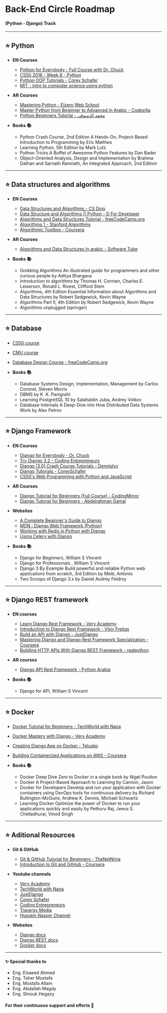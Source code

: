 # Back-End Circle Roadmap
#### (Python - Django) Track
---

## ⭐ Python 

* **EN Courses**
   * [Python for Everybody - Full Course with Dr. Chuck](https://www.youtube.com/watch?v=8DvywoWv6fI)
   * [CS50 2016 - Week 8 - Python](https://www.youtube.com/watch?v=5aP9Bl9hcqI)
   * [Python OOP Tutorials - Corey Schafer](https://www.youtube.com/playlist?list=PL-osiE80TeTsqhIuOqKhwlXsIBIdSeYtc)
   * [MIT - intro to computer science using python](https://www.edx.org/course/introduction-to-computer-science-and-programming-7)

* **AR Courses**
   * [Mastering Python - Elzero Web School](https://www.youtube.com/playlist?list=PLDoPjvoNmBAyE_gei5d18qkfIe-Z8mocs)
   * [Master Python from Beginner to Advanced in Arabic - Codezilla](https://www.youtube.com/playlist?list=PLuXY3ddo_8nzrO74UeZQVZOb5-wIS6krJ)
   * [Python Beginners Tutorial - محمد الدسوقى](https://www.youtube.com/playlist?list=PL1DUmTEdeA6JCaY0EKssdqbiqq4sgRlUC)

* **Books 📚**
  * Python Crash Course, 2nd Edition A Hands-On, Project-Based Introduction to Programming by Eric Matthes
  * Learning Python, 5th Edition by Mark Lutz
  * Python Tricks A Buffet of Awesome Python Features by Dan Bader
  * Object-Oriented Analysis, Design and Implementation by Brahma Dathan and Sarnath Ramnath, An Integrated Approach, 2nd Edition
---

## ⭐ Data structures and algorithms
* **EN Courses**
   * [Data Structures and Algorithms - CS Dojo](https://www.youtube.com/playlist?list=PLBZBJbE_rGRV8D7XZ08LK6z-4zPoWzu5H)
   * [Data Structure and Algorithms || Python - D For Developer](https://www.youtube.com/playlist?list=PL1SWSsc5Gso_Cw5Pj2_IAAGuyio0O1x3o)
   * [Algorithms and Data Structures Tutorial - freeCodeCamp.org](https://www.youtube.com/watch?v=8hly31xKli0)
   * [Algorithms 1 - Stanford Algorithms](https://www.youtube.com/playlist?list=PLXFMmlk03Dt7Q0xr1PIAriY5623cKiH7V)
   * [Algorithmic Toolbox - Coursera](https://www.coursera.org/learn/algorithmic-toolbox#syllabus)

* **AR Courses**
   * [Algorithms and Data Structures In arabic - Software Tube](https://www.youtube.com/playlist?list=PLTr1xN4uMK5tSBFyXeonC2khyir0aMwQv)


* **Books 📚**
   * Grokking Algorithms An illustrated guide for programmers and other curious people by Aditya Bhargava
   * Introduction to algorithms by Thomas H. Cormen, Charles E. Leiserson, Ronald L. Rivest, Clifford Stein
   * Algorithms, 4th Edition Essential Information about Algorithms and Data Structures by Robert Sedgewick, Kevin Wayne
   * Algorithms Part II, 4th Edition by Robert Sedgewick, Kevin Wayne
   * Algorithms unplugged (springer)

---
## ⭐ Database 

* [CS50 course](https://www.youtube.com/watch?v=MaqfxpCBMJI)
* [CMU course](https://www.youtube.com/playlist?list=PLSE8ODhjZXjZaHA6QcxDfJ0SIWBzQFKEG)
* [Database Design Course - freeCodeCamp.org](https://www.youtube.com/watch?v=ztHopE5Wnpc)


* **Books 📚**
   * Database Systems Design, Implementation, Management by Carlos Coronel, Steven Morris
   * DBMS by K. K. Panigrahi
   * Learning PostgreSQL 10 by Salahaldin Juba, Andrey Volkov
   * Database Internals A Deep-Dive into How Distributed Data Systems Work by Alex Petrov
---
## ⭐ Django Framework
* **EN Courses**
   * [Django for Everybody - Dr. Chuck](https://www.youtube.com/playlist?list=PLlRFEj9H3Oj5e-EH0t3kXrcdygrL9-u-Z)
   * [Try Django 3.2 - Coding Entrepreneurs](https://www.youtube.com/playlist?list=PLEsfXFp6DpzRMby_cSoWTFw8zaMdTEXgL)
   * [Django (3.0) Crash Course Tutorials - DennisIvy](https://www.youtube.com/playlist?list=PL-51WBLyFTg2vW-_6XBoUpE7vpmoR3ztO)
   * [Django Tutorials - CoreySchafer](https://www.youtube.com/playlist?list=PL-osiE80TeTtoQCKZ03TU5fNfx2UY6U4p)
   * [CS50's Web Programming with Python and JavaScript](https://www.edx.org/course/cs50s-web-programming-with-python-and-javascript)
* **AR Courses**
    * [Django Tutorial for Beginners [Full Course] - CodingMirror](https://www.youtube.com/playlist?list=PL2z1gXAKH9c3XUn2HYMWRbAon4z6AQ4CL)
    * [Django Tutorial for Beginners - Abdelrahman Gamal](https://www.youtube.com/playlist?list=PLknwEmKsW8OtK_n48UOuYGxJPbSFrICxm)

* **Websites**
   * [A Complete Beginner's Guide to Django](https://simpleisbetterthancomplex.com/series/beginners-guide/1.11/)
   * [MDN : Django Web Framework (Python)](https://developer.mozilla.org/en-US/docs/Learn/Server-side/Django)
   * [Working with Redis in Python with Django](https://stackabuse.com/working-with-redis-in-python-with-django/)
   * [Using Celery with Django](https://docs.celeryproject.org/en/stable/django/first-steps-with-django.html)

* **Books 📚**
   * Django for Beginners, William S Vincent
   * Django for Professionals , William S Vincent
   * Django 3 By Example Build powerful and reliable Python web applications from scratch, 3rd Edition by Melé, Antonio 
   * Two Scoops of Django 3.x by Daniel Audrey Feldroy 
---

## ⭐ Django REST framework
* **EN courses**
   * [Learn Django Rest Framework - Very Academy](https://www.youtube.com/playlist?list=PLOLrQ9Pn6caw0PjVwymNc64NkUNbZlhFw)
   * [Introduction to Django Rest Framework - Vitor Freitas](https://www.youtube.com/playlist?list=PLLxk3TkuAYnrO32ABtQyw2hLRWt1BUrhj)
   * [Build an API with Django - JustDjango](https://www.youtube.com/playlist?list=PLLRM7ROnmA9HzbIXYN6D3wOZ0wUrqNs_d)
   * [Mastering Django and Django Rest Framework Specialization - Coursera](https://www.coursera.org/specializations/codio-advanced-django-and-django-rest-framework) 
   * [Building HTTP APIs With Django REST Framework - realpython](https://realpython.com/courses/django-rest-framework/)

* **AR courses**
   * [Django API Rest Framework - Python Arabia](https://www.youtube.com/playlist?list=PLXqhO5lRtxJV6oWcW2vlPHRzRFF6gVvc3)

* **Books 📚**
   * Django for API, William S Vincent
---
## ⭐ Docker
* [Docker Tutorial for Beginners - TechWorld with Nana](https://www.youtube.com/watch?v=3c-iBn73dDE)
* [Docker Mastery with Django - Very Academy](https://www.youtube.com/playlist?list=PLOLrQ9Pn6cazCfL7v4CdaykNoWMQymM_C)
* [Creating Django App on Docker - Telusko](https://www.youtube.com/watch?v=XDaQAmkDFX4)
* [Building Containerized Applications on AWS - Coursera](https://www.coursera.org/learn/containerized-apps-on-aws)

* **Books 📚**
   * Docker Deep Dive Zero to Docker in a single book by Nigel Poulton
   * Docker A Project-Based Approach to Learning by Cannon, Jason
   * Docker for Developers Develop and run your application with Docker containers using DevOps tools for continuous delivery by Richard Bullington-McGuire, Andrew K. Dennis, Michael Schwartz
   * Learning Docker Optimize the power of Docker to run your applications quickly and easily by Pethuru Raj, Jeeva S. Chelladhurai, Vinod Singh
---
## ⭐ Aditional Resources 
* **Git & GitHub**
  * [Git & GitHub Tutorial for Beginners - TheNetNinja](https://youtube.com/playlist?list=PL4cUxeGkcC9goXbgTDQ0n_4TBzOO0ocPR)
  * [Introduction to Git and GitHub - Coursera](https://www.coursera.org/learn/introduction-git-github)

* **Youtube channels** 
   * [Very Academy](https://www.youtube.com/c/veryacademy)
   * [TechWorld with Nana](https://www.youtube.com/c/TechWorldwithNana)
   * [JustDjango](https://www.youtube.com/c/JustDjango)
   * [Corey Schafer](https://www.youtube.com/c/Coreyms)
   * [Coding Entrepreneurs](https://www.youtube.com/c/CodingEntrepreneurs/playlists)
   * [Traversy Media](https://www.youtube.com/c/TraversyMedia)
   * [Hussein Nasser Channel](https://www.youtube.com/c/HusseinNasser-software-engineering)

* **Websites**
    * [Django docs](https://docs.djangoproject.com/en/4.0/)
    * [Django REST docs](https://www.django-rest-framework.org/topics/documenting-your-api/)
    * [Docker docs](https://docs.docker.com/get-started/overview/)
 ---
 #### ✨ Special thanks to 
   * Eng. Elsaeed Ahmed
   * Eng. Taher Mostafa 
   * Eng. Mostafa Allam
   * Eng. Abdallah Magdy
   * Eng. Shrouk Hegazy
#### For their continuous support and efforts 🤍
